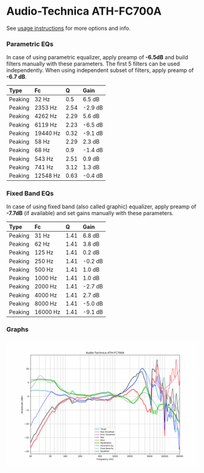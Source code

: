 # Audio-Technica ATH-FC700A
See [usage instructions](https://github.com/jaakkopasanen/AutoEq#usage) for more options and info.

### Parametric EQs
In case of using parametric equalizer, apply preamp of **-6.5dB** and build filters manually
with these parameters. The first 5 filters can be used independently.
When using independent subset of filters, apply preamp of **-6.7 dB**.

| Type    | Fc       |    Q | Gain    |
|:--------|:---------|:-----|:--------|
| Peaking | 32 Hz    | 0.5  | 6.5 dB  |
| Peaking | 2353 Hz  | 2.54 | -2.9 dB |
| Peaking | 4262 Hz  | 2.29 | 5.6 dB  |
| Peaking | 6119 Hz  | 2.23 | -6.5 dB |
| Peaking | 19440 Hz | 0.32 | -9.1 dB |
| Peaking | 58 Hz    | 2.29 | 2.3 dB  |
| Peaking | 68 Hz    | 0.9  | -1.4 dB |
| Peaking | 543 Hz   | 2.51 | 0.9 dB  |
| Peaking | 741 Hz   | 3.12 | 1.3 dB  |
| Peaking | 12548 Hz | 0.63 | -0.4 dB |

### Fixed Band EQs
In case of using fixed band (also called graphic) equalizer, apply preamp of **-7.7dB**
(if available) and set gains manually with these parameters.

| Type    | Fc       |    Q | Gain    |
|:--------|:---------|:-----|:--------|
| Peaking | 31 Hz    | 1.41 | 6.8 dB  |
| Peaking | 62 Hz    | 1.41 | 3.8 dB  |
| Peaking | 125 Hz   | 1.41 | 0.2 dB  |
| Peaking | 250 Hz   | 1.41 | -0.2 dB |
| Peaking | 500 Hz   | 1.41 | 1.0 dB  |
| Peaking | 1000 Hz  | 1.41 | 1.0 dB  |
| Peaking | 2000 Hz  | 1.41 | -2.7 dB |
| Peaking | 4000 Hz  | 1.41 | 2.7 dB  |
| Peaking | 8000 Hz  | 1.41 | -5.0 dB |
| Peaking | 16000 Hz | 1.41 | -9.1 dB |

### Graphs
![](./Audio-Technica%20ATH-FC700A.png)